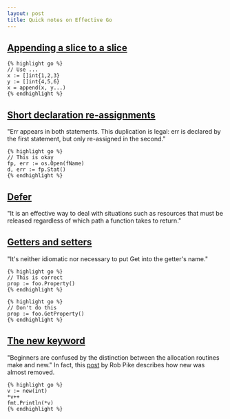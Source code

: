 ```yaml
---
layout: post
title: Quick notes on Effective Go
---
```


## [Appending a slice to a slice](https://go.dev/doc/effective_go#append)

    {% highlight go %}
    // Use ...
    x := []int{1,2,3}
    y := []int{4,5,6}
    x = append(x, y...)
    {% endhighlight %}

## [Short declaration re-assignments](https://golang.org/doc/effective_go#redeclaration) 

"Err appears in both statements. This duplication is legal: err is declared by the first statement, but only re-assigned in the second."

    {% highlight go %}
    // This is okay
    fp, err := os.Open(fName)
    d, err := fp.Stat()
    {% endhighlight %}

## [Defer](https://golang.org/doc/effective_go#defer) 

"It is an effective way to deal with situations such as resources that must be released regardless of which path a function takes to return."

## [Getters and setters](https://golang.org/doc/effective_go#package-names) 

"It's neither idiomatic nor necessary to put Get into the getter's name."

    {% highlight go %}
    // This is correct
    prop := foo.Property()
    {% endhighlight %}

    {% highlight go %}
    // Don't do this
    prop := foo.GetProperty()
    {% endhighlight %}

## [The new keyword](https://golang.org/doc/effective_go#allocation_new) 

"Beginners are confused by the distinction between the allocation routines make and new." In fact, this [post](https://groups.google.com/g/golang-nuts/c/kWXYU95XN04/m/iRfB7YEt57UJ) by Rob Pike describes how new was almost removed.

    {% highlight go %}
	v := new(int)
	*v++
	fmt.Println(*v)
    {% endhighlight %}
